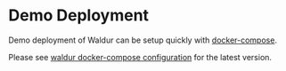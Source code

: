 # Demo Deployment

Demo deployment of Waldur can be setup quickly with [docker-compose](https://docs.docker.com/compose/).

Please see [waldur docker-compose configuration](https://github.com/opennode/waldur-docker-compose) for the latest version.
